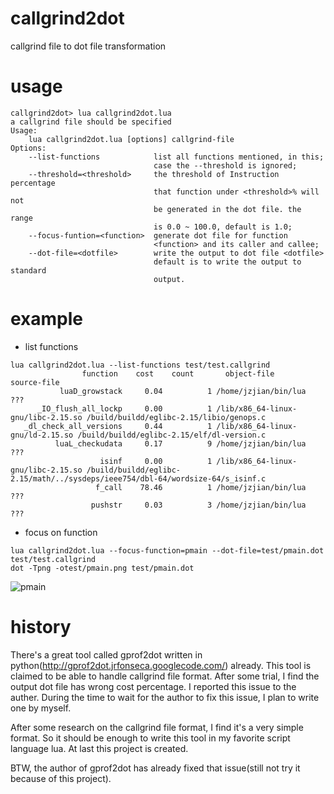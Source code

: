 callgrind2dot
=============

callgrind file to dot file transformation

usage
=====

```
callgrind2dot> lua callgrind2dot.lua
a callgrind file should be specified
Usage:
    lua callgrind2dot.lua [options] callgrind-file
Options:
    --list-functions            list all functions mentioned, in this;
                                case the --threshold is ignored;
    --threshold=<threshold>     the threshold of Instruction percentage
                                that function under <threshold>% will not
                                be generated in the dot file. the range
                                is 0.0 ~ 100.0, default is 1.0;
    --focus-funtion=<function>  generate dot file for function
                                <function> and its caller and callee;
    --dot-file=<dotfile>        write the output to dot file <dotfile>
                                default is to write the output to standard
                                output.
```

example
=======

* list functions
```
lua callgrind2dot.lua --list-functions test/test.callgrind
                function    cost    count       object-file      source-file
           luaD_growstack     0.04          1 /home/jzjian/bin/lua           ???                           
      _IO_flush_all_lockp     0.00          1 /lib/x86_64-linux-gnu/libc-2.15.so /build/buildd/eglibc-2.15/libio/genops.c
   _dl_check_all_versions     0.44          1 /lib/x86_64-linux-gnu/ld-2.15.so /build/buildd/eglibc-2.15/elf/dl-version.c
          luaL_checkudata     0.17          9 /home/jzjian/bin/lua           ???                           
                    isinf     0.00          1 /lib/x86_64-linux-gnu/libc-2.15.so /build/buildd/eglibc-2.15/math/../sysdeps/ieee754/dbl-64/wordsize-64/s_isinf.c
                   f_call    78.46          1 /home/jzjian/bin/lua           ???                           
                  pushstr     0.03          3 /home/jzjian/bin/lua           ???                           
```

* focus on function
```
lua callgrind2dot.lua --focus-function=pmain --dot-file=test/pmain.dot test/test.callgrind
dot -Tpng -otest/pmain.png test/pmain.dot
```
![pmain](https://raw.github.com/zenkj/callgrind2dot/master/test/pmain.png)

history
=======

There's a great tool called gprof2dot written in python(http://gprof2dot.jrfonseca.googlecode.com/) already.
This tool is claimed to be able to handle callgrind file format. After some trial, I find the output dot file
has wrong cost percentage. I reported this issue to the auther. During the time to wait for the author to fix
this issue, I plan to write one by myself.

After some research on the callgrind file format, I find it's a very simple format. So it should be enough
to write this tool in my favorite script language lua. At last this project is created.

BTW, the author of gprof2dot has already fixed that issue(still not try it because of this project).
